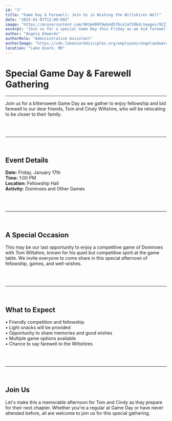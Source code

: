 ```yaml
---
id: "1"
title: "Game Day & Farewell: Join Us in Wishing the Wiltshires Well"
date: "2025-01-07T12:00:00Z"
image: "https://mcusercontent.com/9816d09f0ebdd5f8ce1af28b4/images/9227f4f8-5efa-fbfb-291c-c236c91902e5.jpg"
excerpt: "Join us for a special Game Day this Friday as we bid farewell to Tom and Cindy Wiltshire before their move."
author: "Angela Edwards"
authorRole: "Administrative Assistant"
authorImage: "https://cdn.lakeozarkdisciples.org/employees/angelaedwards-400x565.jpg"
location: "Lake Ozark, MO"
---
```


# Special Game Day & Farewell Gathering

---
Join us for a bittersweet Game Day as we gather to enjoy fellowship and bid farewell to our dear friends, Tom and Cindy Wiltshire, who will be relocating to be closer to their family.

<br>
<br>

---
<br>

## Event Details

**Date:** Friday, January 17th
<br>
**Time:** 1:00 PM
<br>
**Location:** Fellowship Hall
<br>
**Activity:** Dominoes and Other Games

<br>
<br>

---
<br>

## A Special Occasion

This may be our last opportunity to enjoy a competitive game of Dominoes with Tom Wiltshire, known for his quiet but competitive spirit at the game table. We invite everyone to come share in this special afternoon of fellowship, games, and well-wishes.

<br>
<br>

---
<br>

## What to Expect

• Friendly competition and fellowship
<br>
• Light snacks will be provided
<br>
• Opportunity to share memories and good wishes
<br>
• Multiple game options available
<br>
• Chance to say farewell to the Wiltshires

<br>
<br>

---
<br>

## Join Us

Let's make this a memorable afternoon for Tom and Cindy as they prepare for their next chapter. Whether you're a regular at Game Day or have never attended before, all are welcome to join us for this special gathering.
